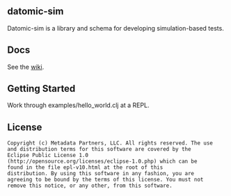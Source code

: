 ## datomic-sim ##

Datomic-sim is a library and schema for developing simulation-based
tests.

## Docs ##

See the [wiki](https://github.com/Datomic/datomic-sim/wiki).

## Getting Started ##

Work through examples/hello_world.clj at a REPL.

## License ## 

    Copyright (c) Metadata Partners, LLC. All rights reserved. The use
    and distribution terms for this software are covered by the
    Eclipse Public License 1.0
    (http://opensource.org/licenses/eclipse-1.0.php) which can be
    found in the file epl-v10.html at the root of this
    distribution. By using this software in any fashion, you are
    agreeing to be bound by the terms of this license. You must not
    remove this notice, or any other, from this software.
